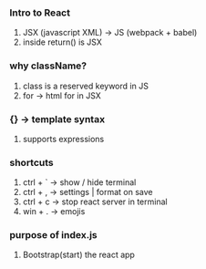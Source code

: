 ### Intro to React

1. JSX (javascript XML) -> JS (webpack + babel)
2. inside return() is JSX

### why className?

1. class is a reserved keyword in JS
2. for -> html for in JSX

### {} -> template syntax

1. supports expressions

### shortcuts

1. ctrl + ` -> show / hide terminal
2. ctrl + , -> settings | format on save
3. ctrl + c -> stop react server in terminal
4. win + . -> emojis

### purpose of index.js

1. Bootstrap(start) the react app
